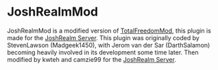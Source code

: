 # JoshRealmMod #

JoshRealmMod is a modified version of [TotalFreedomMod](https://github.com/TotalFreedom/TotalFreedomMod), this plugin is made for the [JoshRealm Server](http://joshrealms.icyboards.net/index.php). This plugin was originally coded by StevenLawson (Madgeek1450), with Jerom van der Sar (DarthSalamon) becoming heavily involved in its development some time later. Then modified by kwteh and camzie99 for the [JoshRealm Server](http://joshrealms.icyboards.net/index.php).
